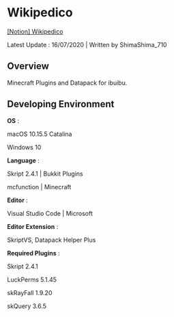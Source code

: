 # Wikipedico

[[Notion] Wikipedico](https://www.notion.so/Wikipedico-ed121158337344f88fa6d358f73df56a)

Latest Update : 16/07/2020 | Written by ShimaShima_710

## Overview

Minecraft Plugins and Datapack for ibuibu.


## Developing Environment

**OS** :

macOS 10.15.5 Catalina

Windows 10

**Language** :

Skript 2.4.1 | Bukkit Plugins

mcfunction | Minecraft

**Editor** :

Visual Studio Code | Microsoft

**Editor Extension** :

SkriptVS, Datapack Helper Plus

**Required Plugins** :

Skript 2.4.1

LuckPerms 5.1.45

skRayFall 1.9.20

skQuery 3.6.5

